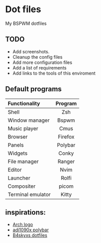 # Dot files
My BSPWM dotfiles

## TODO
- Add screenshots.
- Cleanup the config files
- Add more configuration files
- Add a list of requirements
- Add links to the tools of this enviroment

## Default programs
| Functionality     | Program      |
| :---------------- | :----------: |
| Shell             | Zsh          |
| Window manager    | Bspwm        |
| Music player      | Cmus         |
| Browser           | Firefox      |
| Panels            | Polybar      |
| Widgets           | Conky        |
| File manager      | Ranger       |
| Editor            | Nvim         |
| Launcher          | Rolfi        |
| Compositer        | picom        |
| Terminal emulator | Kitty        |

## inspirations:
- [Arch logo](https://gist.github.com/LnLcFlx/18eb10bc74ed9e497d0fedc69468f933)
- [adi1090x polybar](https://github.com/adi1090x/polybar-themes)
- [B4skyxs dotfiles](https://github.com/b4skyx/dotfiles)
